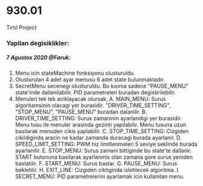 # 930.01
Tırtıl Project

### Yapilan degisiklikler:



##### 7 Agustos 2020 @Faruk:
1. Menu icin stateMachine fonksiyonu olusturuldu.
1. Olusturulan 4 adet ayar menusu 6 adet state bulunmaktadır. 
1. SecretMenu secenegi olusturuldu. Bu kısıma sadece "PAUSE_MENU" state'inde dallanilabilir. PID parametreleri buradan degistirilebilir.
1. Menuleri tek tek aciklayacak olursak;
   A. MAIN_MENU: Surus algoritamsinin olacagi yer burasidir. "DRIVER_TIME_SETTING", "STOP_MENU", "PAUSE_MENU" buradan dalanilir.
   B. DRIVER_TIME_SETTING: Surus zamaninin ayarlandigi yer burasidir. Menu tusu ile menuler arasinda gezinti yapilabilir. Menu tusuna uzun basilarak menuden cikis yaplabilir.
   C. STOP_TIME_SETTING: Cizgiden cikildiginda aracin ne kadar zamanda duracagi burada ayarlanir.
   D. SPEED_LIMIT_SETTING: PWM hiz limitlenmeleri 5 seviye seklinde burada ayarlanilir.
   E. STOP_MENU: Surus zamani bittiginde bu state'te dallanir. START butonuna basilarak ayarlanmis olan zamana gore surus yeniden baslatilir.
   F. START_MENU: Surus baslar.
   G. PAUSE_MENU: Surus bekletilir.
   H. EXIT_LINE: Cizgiden ciktiginda isletilecek algoritma.
   I. SECRET_MENU: PID parametrelerini ayarlamak icin kullanilan menu. 
